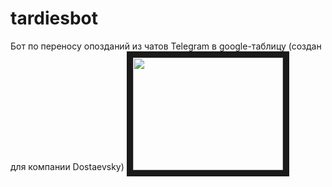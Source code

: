 # tardiesbot
Бот по переносу опозданий из чатов Telegram в google-таблицу (создан для компании Dostaevsky)
<a href="http://www.youtube.com/watch?feature=player_embedded&v=taKrnYzYIKE" target="_blank"><img src="http://img.youtube.com/vi/taKrnYzYIKE/0.jpg" width="240" height="180" border="10" /></a>
